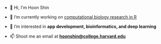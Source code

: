 - 👋 Hi, I'm Hoon Shin

- 🔭 I’m currently working on [computational biology research in R](https://github.com/Misterhoonster/cardiac-scRNAseq-analysis)

- 👀 I’m interested in **app development, bioinformatics, and deep learning**

- 📫 Shoot me an email at **hoonshin@college.harvard.edu**
